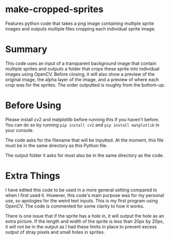 # make-cropped-sprites
Features python code that takes a png image containing multiple sprite images and outputs multiple files cropping each individual sprite image.

# Summary

This code uses an input of a transparent background image that contain multiple sprites and outputs a folder that crops these sprite into individual images using OpenCV. Before closing, it will also show a preview of the original image, the alpha layer of the image, and a preview of where each crop was for the sprites. The order outputted is roughly from the bottom-up.

# Before Using

Please install cv2 and matplotlib before running this if you haven't before. You can do so by running ```pip install cv2``` and ```pip install matplotlib``` in your console.

The code asks for the filename that will be inputted. At the moment, this file must be in the same directory as this Python file.

The output folder it asks for must also be in the same directory as the code.

# Extra Things

I have edited this code to be used in a more general setting compared to when I first used it. However, this code's main purpose was for my personal use, so apologies for the weird text inputs. This is my first program using OpenCV. The code is commented for some clarity to how it works.

There is one issue that if the sprite has a hole in, it will output the hole as an extra picture. If the length and width of the sprite is less than 20px by 20px, it will not be in the output as I had these limits in place to prevent excess output of stray pixels and small holes in sprites.
